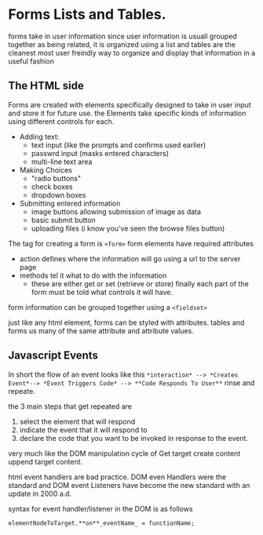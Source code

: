 # Forms Lists and Tables.
forms take in user information since user information is usuall grouped together as being related, it is organized using a list and tables are the cleanest most user freindly way to organize and display that information in a useful fashion

## The HTML side 

Forms are created with elements specifically designed to take in user input and store it for future use. the Elements take specific kinds of information using different controls for each.
- Adding text: 
  - text input (like the prompts and confirms used earlier)
  - passwrd input (masks entered characters)
  - multi-line text area
- Making Choices
  - "radio buttons" 
  - check boxes
  - dropdown boxes
- Submitting entered information
  - image buttons allowing submission of image as data
  - basic submit button
  - uploading files (i know you've seen the browse files button)

The tag for creating a form is ` <form> ` form elements have required attributes
  - action defines where the information will go using a url to the server page
  - methods tel it what to do with the information
    - these are either get or set (retrieve or store)
  finally each part of the form must be told what controls it will have. 

form information can be grouped together using a `<fieldset>`

just like any html element, forms can be styled with attributes. tables and forms us many of the same attribute and attribute values. 

## Javascript Events
In short the flow of an event looks like this
` *interaction* --> *Creates Event*--> *Event Triggers Code* --> **Code Responds To User** ` rinse and repeate. 

the 3 main steps that get repeated are

1. select the element that will respond
1. indicate the event that it will respond to
1. declare the code that you want to be invoked in response to the event. 

very much like the DOM manipulation cycle of Get target create content uppend target content. 

html event handlers are bad practice. DOM even Handlers were the standard and DOM event Listeners have become the new standard with an update in 2000 a.d.  

syntax for event handler/listener in the DOM is as follows

```
elementNodeToTarget.**on**_eventName_ = functionName;

```

